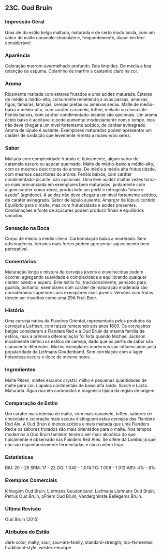 ## 23C. Oud Bruin

### Impressão Geral

Uma ale do estilo belga maltada, maturada e de certo modo ácida, com um sabor de malte caramelo-chocolate e, frequentemente, álcool em teor considerável.

### Aparência

Coloração marrom-avermelhado profundo. Boa limpidez. De média a boa retenção de espuma. Colarinho de marfim a castanho claro na cor.

### Aroma

Ricamente maltada com esteres frutados e uma acidez maturada. Ésteres de médio a médio-alto, comumente remetendo a uvas passas, ameixas, figos, tâmaras, laranjas, cerejas pretas ou ameixas secas. Malte de médio-baixo a médio-alto, com caráter caramelo, toffee, melado ou chocolate. Fenóis baixos, com caráter condimentado-picante são opcionais. Um aroma ácido baixo é aceitável e pode aumentar modestamente com o tempo, mas não deve chegar a um nível fortemente acético, de caráter avinagrado. Aroma de lúpulo é ausente. Exemplares maturados podem apresentar um caráter de oxidação que levemente remeta a nozes e/ou xerez.

### Sabor

Maltada com complexidade frutada e, tipicamente, algum sabor de caramelo escuro ou açúcar queimado. Malte de médio-baixo a médio-alto, com os mesmos descritores do aroma. De média a média alta frutuosidade, com mesmos descritores do aroma. Fenóis baixos, com caráter condimentado-picante, são opcionais. Uma leve acidez muitas vezes torna-se mais pronunciada em exemplares bem maturados, juntamente com algum caráter como xerez, produzindo um perfil e retrogosto "doce e azedo" (agridoce). A acidez não deve chegar a um nível fortemente acético, de caráter avinagrado. Sabor de lúpulo ausente. Amargor de lúpulo contido. Equilíbrio para o malte, mas com frutuosidade e acidez presentes. Combinações e fonte de açúcares podem produzir finais e equilíbrios variados.

### Sensação na Boca

Corpo de médio a médio-cheio. Carbonatação baixa a moderada. Sem adstringência. Versões mais fortes podem apresentar aquecimento bem perceptível.

### Comentários

Maturação longa e mistura de cervejas jovens e envelhecidas podem ocorrer, agregando suavidade e complexidade e equilibrando qualquer caráter azedo e áspero. Este estilo foi, tradicionalmente, pensado para guarda, portanto, exemplares com caráter de maturação moderada são considerados superiores aos exemplares mais jovens. Versões com frutas devem ser inscritos como uma 29A Fruit Beer.

### História

Uma cerveja nativa da Flandres Oriental, representada pelos produtos da cervejaria Liefman, com raízes remetendo aos anos 1600. Os cervejeiros belgas consideram a Flanders Red e a Oud Bruin da mesma família de estilos, mas a primeira diferenciação foi feita quando Michael Jackson inicialmente definiu os estilos de cerveja, dado que os perfis de sabor são claramente diferentes. Muitos exemplares modernos são influenciados pela popularidade da Liefmans Goudenband. Sem correlação com a lager holandesa escura e doce de mesmo nome.

### Ingredientes

Malte Pilsen, maltes escuros crystal, milho e pequenas quantidades de malte para cor. Lúpulos continentais de baixo alfa ácido. Sacch e Lacto. Maturada. Água rica em carbonatos e magnésio típica da região de origem.

### Comparação de Estilo

Um caráter mais intenso de malte, com mais caramelo, toffee, sabores de chocolate e coloração mais escura distinguem estas cervejas das Flanders Red Ale. A Oud Bruin é menos acética e mais maltada que uma Flanders Red e os sabores frutados são mais orientados para o malte. Nos tempos modernos a Oud Bruin também tende a ser mais alcoólica do que tipicamente é observado nas Flanders Red Ales. Se difere da Lambic já que não são espontaneamente fermentadas e não contém trigo.

### Estatísticas

IBU: 20 - 25
SRM: 17 - 22
OG: 1.040 - 1.074
FG: 1.008 - 1.012
ABV: 4% - 8%

### Exemplos Comerciais

Ichtegem Oud Bruin, Liefmans Goudenband, Liefmans Liefmans Oud Bruin, Petrus Oud Bruin, pFriem Oud Bruin, Vanderghinste Bellegems Bruin.

### Última Revisão

Oud Bruin (2015)

### Atributos do Estilo

dark-color, malty, sour, sour-ale-family, standard-strength, top-fermented, traditional-style, western-europe
